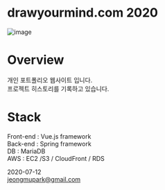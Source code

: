 # drawyourmind.com 2020

![image](https://user-images.githubusercontent.com/18201794/107038232-8f187c00-67ff-11eb-8fa0-9a6e11da2bdb.png)

# Overview
개인 포트폴리오 웹사이트 입니다.  
프로젝트 히스토리를 기록하고 있습니다.

# Stack

Front-end : Vue.js framework  
Back-end : Spring framework  
DB : MariaDB  
AWS : EC2 /S3 / CloudFront / RDS  
  
2020-07-12    
jeongmupark@gmail.com


